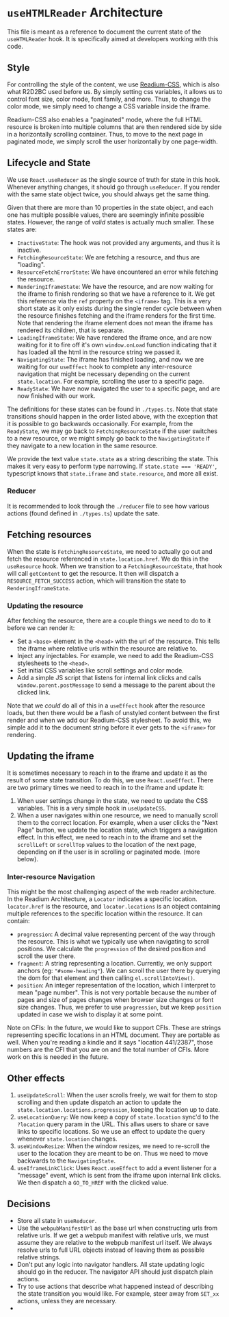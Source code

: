 # `useHTMLReader` Architecture

This file is meant as a reference to document the current state of the `useHTMLReader` hook. It is specifically aimed at developers working with this code.

## Style

For controlling the style of the content, we use [Readium-CSS](https://github.com/readium/readium-css), which is also what R2D2BC used before us. By simply setting css variables, it allows us to control font size, color mode, font family, and more. Thus, to change the color mode, we simply need to change a CSS variable inside the iframe.

Readium-CSS also enables a "paginated" mode, where the full HTML resource is broken into multiple columns that are then rendered side by side in a horizontally scrolling container. Thus, to move to the next page in paginated mode, we simply scroll the user horizontally by one page-width.

## Lifecycle and State

We use `React.useReducer` as the single source of truth for state in this hook. Whenever anything changes, it should go through `useReducer`. If you render with the same state object twice, you should always get the same thing.

Given that there are more than 10 properties in the state object, and each one has multiple possible values, there are seemingly infinite possible states. However, the range of _valid_ states is actually much smaller. These states are:

- `InactiveState`: The hook was not provided any arguments, and thus it is inactive.
- `FetchingResourceState`: We are fetching a resource, and thus are "loading".
- `ResourceFetchErrorState`: We have encountered an error while fetching the resource.
- `RenderingIframeState`: We have the resource, and are now waiting for the iframe to finish rendering so that we have a reference to it. We get this reference via the `ref` property on the `<iframe>` tag. This is a very short state as it only exists during the single render cycle between when the resource finishes fetching and the iframe renders for the first time. Note that rendering the iframe element does not mean the iframe has rendered its children, that is separate.
- `LoadingIframeState`: We have rendered the iframe once, and are now waiting for it to fire off it's own `window.onLoad` function indicating that it has loaded all the html in the resource string we passed it.
- `NavigatingState`: The iframe has finished loading, and now we are waiting for our `useEffect` hook to complete any inter-resource navigation that might be necessary depending on the current `state.location`. For example, scrolling the user to a specific page.
- `ReadyState`: We have now navigated the user to a specific page, and are now finished with our work.

The definitions for these states can be found in `./types.ts`. Note that state transitions should happen in the order listed above, with the exception that it is possible to go backwards occasionally. For example, from the `ReadyState`, we may go back to `FetchingResourceState` if the user switches to a new resource, or we might simply go back to the `NavigatingState` if they navigate to a new location in the same resource.

We provide the text value `state.state` as a string describing the state. This makes it very easy to perform type narrowing. If `state.state === 'READY'`, typescript knows that `state.iframe` and `state.resource`, and more all exist.

### Reducer

It is recommended to look through the `./reducer` file to see how various actions (found defined in `./types.ts`) update the sate.

## Fetching resources

When the state is `FetchingResourceState`, we need to actually go out and fetch the resource referenced in `state.location.href`. We do this in the `useResource` hook. When we transition to a `FetchingResourceState`, that hook will call `getContent` to get the resource. It then will dispatch a `RESOURCE_FETCH_SUCCESS` action, which will transition the state to `RenderingIframeState`.

### Updating the resource

After fetching the resource, there are a couple things we need to do to it before we can render it:

- Set a `<base>` element in the `<head>` with the url of the resource. This tells the iframe where relative urls within the resource are relative to.
- Inject any injectables. For example, we need to add the Readium-CSS stylesheets to the `<head>`.
- Set initial CSS variables like scroll settings and color mode.
- Add a simple JS script that listens for internal link clicks and calls `window.parent.postMessage` to send a message to the parent about the clicked link.

Note that we _could_ do all of this in a `useEffect` hook after the resource loads, but then there would be a flash of unstyled content between the first render and when we add our Readium-CSS stylesheet. To avoid this, we simple add it to the document string before it ever gets to the `<iframe>` for rendering.

## Updating the iframe

It is sometimes necessary to reach in to the iframe and update it as the result of some state transition. To do this, we use `React.useEffect`. There are two primary times we need to reach in to the iframe and update it:

1. When user settings change in the state, we need to update the CSS variables. This is a very simple hook in `useUpdateCSS`.
2. When a user navigates within one resource, we need to manually scroll them to the correct location. For example, when a user clicks the "Next Page" button, we update the location state, which triggers a navigation effect. In this effect, we need to reach in to the iframe and set the `scrollLeft` or `scrollTop` values to the location of the next page, depending on if the user is in scrolling or paginated mode. (more below).

### Inter-resource Navigation

This might be the most challenging aspect of the web reader architecture. In the Readium Architecture, a `Locator` indicates a specific location. `locator.href` is the resource, and `locator.locations` is an object containing multiple references to the specific location within the resource. It can contain:

- `progression`: A decimal value representing percent of the way through the resource. This is what we typically use when navigating to scroll positions. We calculate the `progression` of the desired position and scroll the user there.
- `fragment`: A string representing a location. Currently, we only support anchors (eg: `"#some-heading"`). We can scroll the user there by querying the dom for that element and then calling `el.scrollIntoView()`.
- `position`: An integer representation of the location, which I interpret to mean "page number". This is not very portable because the number of pages and size of pages changes when browser size changes or font size changes. Thus, we prefer to use `progression`, but we keep `position` updated in case we wish to display it at some point.

Note on CFIs: In the future, we would like to support CFIs. These are strings representing specific locations in an HTML document. They are portable as well. When you're reading a kindle and it says "location 441/2387", those numbers are the CFI that you are on and the total number of CFIs. More work on this is needed in the future.

## Other effects

1. `useUpdateScroll`: When the user scrolls freely, we wait for them to stop scrolling and then update dispatch an action to update the `state.location.locations.progression`, keeping the location up to date.
1. `useLocationQuery`: We now keep a copy of `state.location` sync'd to the `?location` query param in the URL. This allws users to share or save links to specific locations. So we use an effect to update the query whenever `state.location` changes.
1. `useWindowResize`: When the window resizes, we need to re-scroll the user to the location they are meant to be on. Thus we need to move backwards to the `NavigatingState`.
1. `useIframeLinkClick`: Uses `React.useEffect` to add a event listener for a "message" event, which is sent from the iframe upon internal link clicks. We then dispatch a `GO_TO_HREF` with the clicked value.

## Decisions

- Store all state in `useReducer`.
- Use the `webpubManifestUrl` as the base url when constructing urls from relative urls. If we get a webpub manifest with relative urls, we must assume they are relative to the webpub manifest url itself. We always resolve urls to full URL objects instead of leaving them as possible relative strings.
- Don't put any logic into navigator handlers. All state updating logic should go in the reducer. The navigator API should just dispatch plain actions.
- Try to use actions that describe what happened instead of describing the state transition you would like. For example, steer away from `SET_xx` actions, unless they are necessary.
-
